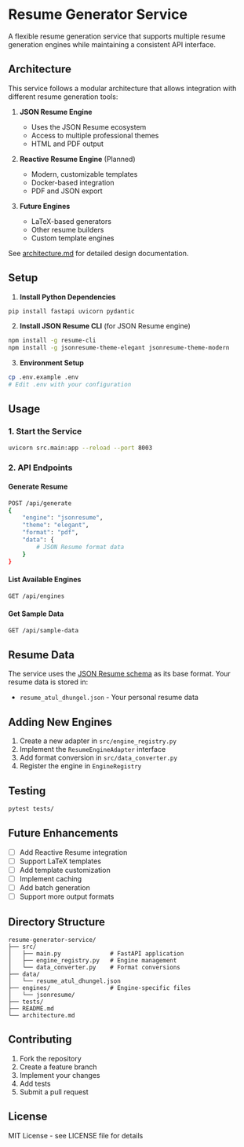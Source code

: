 # Resume Generator Service

A flexible resume generation service that supports multiple resume generation engines while maintaining a consistent API interface.

## Architecture

This service follows a modular architecture that allows integration with different resume generation tools:

1. **JSON Resume Engine**
   - Uses the JSON Resume ecosystem
   - Access to multiple professional themes
   - HTML and PDF output

2. **Reactive Resume Engine** (Planned)
   - Modern, customizable templates
   - Docker-based integration
   - PDF and JSON export

3. **Future Engines**
   - LaTeX-based generators
   - Other resume builders
   - Custom template engines

See [architecture.md](architecture.md) for detailed design documentation.

## Setup

1. **Install Python Dependencies**
```bash
pip install fastapi uvicorn pydantic
```

2. **Install JSON Resume CLI** (for JSON Resume engine)
```bash
npm install -g resume-cli
npm install -g jsonresume-theme-elegant jsonresume-theme-modern
```

3. **Environment Setup**
```bash
cp .env.example .env
# Edit .env with your configuration
```

## Usage

### 1. Start the Service
```bash
uvicorn src.main:app --reload --port 8003
```

### 2. API Endpoints

#### Generate Resume
```bash
POST /api/generate
{
    "engine": "jsonresume",
    "theme": "elegant",
    "format": "pdf",
    "data": {
        # JSON Resume format data
    }
}
```

#### List Available Engines
```bash
GET /api/engines
```

#### Get Sample Data
```bash
GET /api/sample-data
```

## Resume Data

The service uses the [JSON Resume schema](https://jsonresume.org/schema/) as its base format. Your resume data is stored in:

- `resume_atul_dhungel.json` - Your personal resume data

## Adding New Engines

1. Create a new adapter in `src/engine_registry.py`
2. Implement the `ResumeEngineAdapter` interface
3. Add format conversion in `src/data_converter.py`
4. Register the engine in `EngineRegistry`

## Testing

```bash
pytest tests/
```

## Future Enhancements

- [ ] Add Reactive Resume integration
- [ ] Support LaTeX templates
- [ ] Add template customization
- [ ] Implement caching
- [ ] Add batch generation
- [ ] Support more output formats

## Directory Structure

```
resume-generator-service/
├── src/
│   ├── main.py              # FastAPI application
│   ├── engine_registry.py   # Engine management
│   └── data_converter.py    # Format conversions
├── data/
│   └── resume_atul_dhungel.json
├── engines/                 # Engine-specific files
│   └── jsonresume/
├── tests/
├── README.md
└── architecture.md
```

## Contributing

1. Fork the repository
2. Create a feature branch
3. Implement your changes
4. Add tests
5. Submit a pull request

## License

MIT License - see LICENSE file for details
